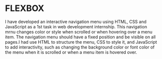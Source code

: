 # FLEXBOX
I have developed an interactive navigation menu using HTML, CSS and JavaScript as a 1st task in web development internship. This navigation mrnu changes color or style when scrolled or when hovering over a menu item. The navigation menu should have a fixed position and be visible on all pages.I had use HTML to structure the menu, CSS to style it, and JavaScript to add interactivity, such as changing the background color or font color of the menu when it is scrolled or when a menu item is hovered over.
